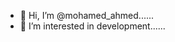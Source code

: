 - 👋 Hi, I’m @mohamed_ahmed......
- 👀 I’m interested in development......

<!---
with 2+ years of work experience. I've been with startups, and  agencies. 
I take projects head-on and aim to outpace expectations. I'm proficient in web, mobile, and API development. 
I've been actively coding in Dart & Flutter since 2022.
--->
